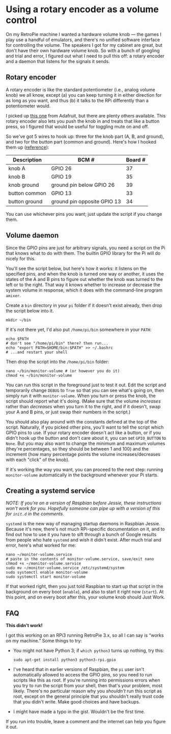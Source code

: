 # Using a rotary encoder as a volume control

On my RetroPie machine I wanted a hardware volume knob — the games I play use a handful of emulators, and there's no unified software interface for controlling the volume. The speakers I got for my cabinet are great, but don't have their own hardware volume knob. So with a bunch of googling and trial and error, I figured out what I need to pull this off: a rotary encoder and a daemon that listens for the signals it sends.

## Rotary encoder

A rotary encoder is like the standard potentiometer (i.e., analog volume knob) we all know, except (a) you can keep turning it in either direction for as long as you want, and thus (b) it talks to the RPi differently than a potentiometer would.

I picked up [this one](https://www.adafruit.com/products/377) from Adafruit, but there are plenty others available. This rotary encoder also lets you push the knob in and treats that like a button press, so I figured that would be useful for toggling mute on and off.

So we've got 5 wires to hook up: three for the knob part (A, B, and ground), and two for the button part (common and ground). Here's how I hooked them up ([reference](https://ms-iot.github.io/content/images/PinMappings/RP2_Pinout.png)):

| Description   | BCM #                       | Board # |
|---------------|-----------------------------|---------|
| knob A        | GPIO 26                     | 37      |
| knob B        | GPIO 19                     | 35      |
| knob ground   | ground pin below GPIO 26    | 39      |
| button common | GPIO 13                     | 33      |
| button ground | ground pin opposite GPIO 13 | 34      |

You can use whichever pins you want; just update the script if you change them.

## Volume daemon

Since the GPIO pins are just for arbitrary signals, you need a script on the Pi that knows what to do with them. The builtin GPIO library for the Pi will do nicely for this.
 
You'll see the script below, but here's how it works: it listens on the specified pins, and when the knob is turned one way or another, it uses the states of the A and B pins to figure out whether the knob was turned to the left or to the right. That way it knows whether to increase or decrease the system volume in response, which it does with the command-line program `amixer`.

Create a `bin` directory in your `pi` folder if it doesn't exist already, then drop the script below into it.

```
mkdir ~/bin
```

If it's not there yet, I'd also put `/home/pi/bin` somewhere in your `PATH`:

```
echo $PATH
# don't see "/home/pi/bin" there? then run...
echo "export PATH=$HOME/bin:$PATH" >> ~/.bashrc
# ...and restart your shell
```

Then drop the script into the `/home/pi/bin` folder:

```
nano ~/bin/monitor-volume # (or however you do it)
chmod +x ~/bin/monitor-volume
```

You can run this script in the foreground just to test it out. Edit the script and temporarily change `DEBUG` to `True` so that you can see what's going on, then simply run it with `monitor-volume`. When you turn or press the knob, the script should report what it's doing. (Make sure that the volume _increases_ rather than _decreases_ when you turn it to the right, and if it doesn't, swap your A and B pins, or just swap their numbers in the script.)

You should also play around with the constants defined at the top of the script. Naturally, if you picked other pins, you'll want to tell the script which GPIO pins to use. If your rotary encoder doesn't act like a button, or if you didn't hook up the button and don't care about it, you can set `GPIO_BUTTON` to `None`. But you may also want to change the minimum and maximum volumes (they're percentages, so they should be between 1 and 100) and the increment (how many percentage points the volume increases/decreases with each "click" of the knob).

If it's working the way you want, you can proceed to the next step: running `monitor-volume` automatically in the background whenever your Pi starts.

## Creating a systemd service

_NOTE: If you're on a version of Raspbian before Jessie, these instructions won't work for you. Hopefully someone can pipe up with a version of this for `init.d` in the comments._

`systemd` is the new way of managing startup daemons in Raspbian Jessie. Because it's new, there's not much RPi-specific documentation on it, and to find out how to use it you have to sift through a bunch of Google results from people who hate `systemd` and wish it didn't exist. After much trial and error, here's what worked for me:

```
nano ~/monitor-volume.service
# paste in the contents of monitor-volume.service, save/exit nano
chmod +x ~/monitor-volume.service
sudo mv ~/monitor-volume.service /etc/systemd/system
sudo systemctl enable monitor-volume
sudo systemctl start monitor-volume
```

If that worked right, then you just told Raspbian to start up that script in the background on every boot (`enable`), and also to start it right now (`start`). At this point, and on every boot after this, your volume knob should Just Work.

##  FAQ

**This didn't work!**

I got this working on an RPi3 running RetroPie 3.x, so all I can say is “works on my machine.” Some things to try:

* You might not have Python 3; if `which python3` turns up nothing, try this:

  ```
  sudo apt-get install python3 python3-rpi.gpio
  ```
* I've heard that in earlier versions of Raspbian, the `pi` user isn't automatically allowed to access the GPIO pins, so you need to run scripts like this as root.  If you're running into permissions errors when you try to run the script from your shell, then that's your problem, most likely. There's no particular reason why you _shouldn't_ run this script as root, except on the general principle that you shouldn't really trust code that you didn't write. Make good choices and have backups.
* I might have made a typo in the gist. Wouldn't be the first time.

If you run into trouble, leave a comment and the internet can help you figure it out.